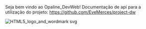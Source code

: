Seja bem vindo ao Opaline_DevWeb!
Documentação de api para a utilização do projeto: https://github.com/EveMerces/project-dw

![HTML5_logo_and_wordmark svg](https://github.com/user-attachments/assets/db30dbf6-2059-464b-bcc1-5cb7be36055d)
